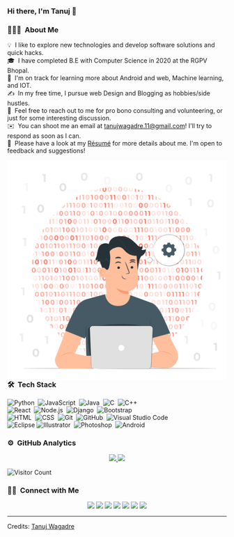 ### Hi there, I'm Tanuj 👋

<!-- ## 👋 &nbsp;Hey there! I'm Tanuj -->

### 👨🏻‍💻 &nbsp;About Me

💡 &nbsp;I like to explore new technologies and develop software solutions and quick hacks.\
🎓 &nbsp;I have completed B.E with Computer Science in 2020 at the RGPV Bhopal.\
🌱 &nbsp;I'm on track for learning more about Android and web, Machine learning, and IOT.\
✍️ &nbsp;In my free time, I pursue web Design and Blogging as hobbies/side hustles.\
💬 &nbsp;Feel free to reach out to me for pro bono consulting and volunteering, or just for some interesting discussion.\
✉️ &nbsp;You can shoot me an email at tanujwagadre.11@gmail.com! I'll try to respond as soon as I can.\
📄 &nbsp;Please have a look at my [Résumé](https://tanujwagadre.netlify.app/CV_Tanuj_wagadre.pdf) for more details about me. I'm open to feedback and suggestions!

<img alt="Night Coding" src="https://raw.githubusercontent.com/i-tanuj/i-tanuj/master/assets/Binary code-pana.png" align="right"/>

### 🛠 &nbsp;Tech Stack

![Python](https://img.shields.io/badge/-Python-05122A?style=flat&logo=python)&nbsp;
![JavaScript](https://img.shields.io/badge/-JavaScript-05122A?style=flat&logo=javascript)&nbsp;
![Java](https://img.shields.io/badge/-Java-05122A?style=flat&logo=Java&logoColor=FFA518)&nbsp;
![C](https://img.shields.io/badge/-C-05122A?style=flat&logo=C&logoColor=A8B9CC)&nbsp;
![C++](https://img.shields.io/badge/-C++-05122A?style=flat&logo=C%2B%2B&logoColor=00599C)&nbsp;\
![React](https://img.shields.io/badge/-React-05122A?style=flat&logo=react)&nbsp;
![Node.js](https://img.shields.io/badge/-Node.js-05122A?style=flat&logo=node.js)&nbsp;
![Django](https://img.shields.io/badge/-Django-05122A?style=flat&logo=django&logoColor=092E20)&nbsp;
![Bootstrap](https://img.shields.io/badge/-Bootstrap-05122A?style=flat&logo=bootstrap&logoColor=563D7C)\
![HTML](https://img.shields.io/badge/-HTML-05122A?style=flat&logo=HTML5)&nbsp;
![CSS](https://img.shields.io/badge/-CSS-05122A?style=flat&logo=CSS3&logoColor=1572B6)&nbsp;
![Git](https://img.shields.io/badge/-Git-05122A?style=flat&logo=git)&nbsp;
![GitHub](https://img.shields.io/badge/-GitHub-05122A?style=flat&logo=github)&nbsp;
![Visual Studio Code](https://img.shields.io/badge/-Visual%20Studio%20Code-05122A?style=flat&logo=visual-studio-code&logoColor=007ACC)&nbsp;\
![Eclipse](https://img.shields.io/badge/-Eclipse-05122A?style=flat&logo=eclipse-ide&logoColor=2C2255)
![Illustrator](https://img.shields.io/badge/-Illustrator-05122A?style=flat&logo=adobe-illustrator)&nbsp;
![Photoshop](https://img.shields.io/badge/-Photoshop-05122A?style=flat&logo=adobe-photoshop)&nbsp;
![Android](https://img.shields.io/badge/-Android-05122A?style=flat&logo=adobe-indesign)

### ⚙️ &nbsp;GitHub Analytics

<p align="center">
<a href="https://github.com/AVS1508">
  <img height="180em" src="https://github-readme-stats-eight-theta.vercel.app/api?username=i-tanuj&show_icons=true&theme=algolia&include_all_commits=true&count_private=true"/>
  <img height="180em" src="https://github-readme-stats-eight-theta.vercel.app/api/top-langs/?username=i-tanuj&layout=compact&langs_count=8&theme=algolia"/>
</a>
</p>

![Visitor Count](https://profile-counter.glitch.me/{i-tanuj}/count.svg)

### 🤝🏻 &nbsp;Connect with Me


<p align="center">
<a href="https://tanujwagadre.netlify.com"><img src="https://img.shields.io/badge/-tanujwagaddre.com-3423A6?style=flat&logo=Google-Chrome&logoColor=white"/></a>
<a href="https://www.linkedin.com/in/tanujwagadre/"><img src="https://img.shields.io/badge/-Tanuj%20wagadre-0077B5?style=flat&logo=Linkedin&logoColor=white"/></a>
<a href="mailto:tanujwagadre.11@gmail.com"><img src="https://img.shields.io/badge/-tanujwagadre.11@gmail.com-D14836?style=flat&logo=Gmail&logoColor=white"/></a>
<a href="https://www.instagram.com/i_m__tanuj"><img src="https://img.shields.io/badge/-tanuj__-E4405F?style=flat&logo=Instagram&logoColor=white"/></a>
<a href="https://www.facebook.com/tanuj.wagadre.3/"><img src="https://img.shields.io/badge/-Tanuj-1877F2?style=flat&logo=Facebook&logoColor=white"/></a>
<a href="https://in.pinterest.com/i_m_tanuj"><img src="https://img.shields.io/badge/-Tanuj-BD081C?style=flat&logo=Pinterest&logoColor=white"/></a>
<a href="https://www.youtube.com"><img src="https://img.shields.io/badge/-Tanuj-1769FF?style=flat&logo=Youtube&logoColor=white"/></a>
</p>

-----
Credits: [Tanuj Wagadre](https://github.com/i-tanuj)
